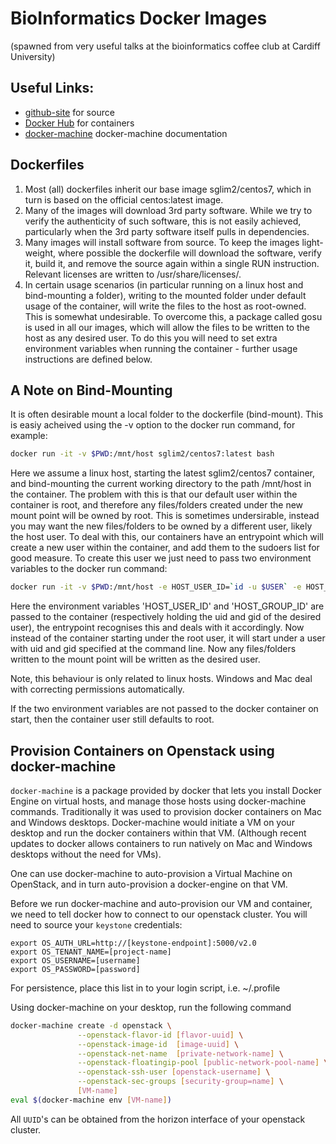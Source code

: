 # BioInformatics Docker Images
(spawned from very useful talks at the bioinformatics coffee club at Cardiff University)

## Useful Links:
 * [github-site](https://github.com/sglim2/docker-bio) for source
 * [Docker Hub](https://hub.docker.com/u/sglim2/) for containers
 * [docker-machine](https://docs.docker.com/machine/) docker-machine documentation


## Dockerfiles
 1. Most (all) dockerfiles inherit our base image sglim2/centos7, which in turn is
    based on the official centos:latest image.
 2. Many of the images will download 3rd party software. While we try to verify the 
    authenticity of such software, this is not easily achieved, particularly
    when the 3rd party software itself pulls in dependencies.
 3. Many images will install software from source. To keep the images light-weight,
    where possible the dockerfile will download the software, verify it, build it, and remove the 
    source again within a single RUN instruction. Relevant licenses are written to /usr/share/licenses/. 
 4. In certain usage scenarios (in particular running on a linux host and bind-mounting a folder),
    writing to the mounted folder under default usage of the container, will write the files to the host 
    as root-owned. This is somewhat undesirable. To overcome this, a package called gosu is 
    used in all our images, which will allow the files to be written to the host as any desired user.
    To do this you will need to set extra environment variables when running the container - further
    usage instructions are defined below.
 
## A Note on Bind-Mounting
It is often desirable mount a local folder to the dockerfile (bind-mount). This is easiy 
acheived using the -v option to the docker run command, for example:
```bash
docker run -it -v $PWD:/mnt/host sglim2/centos7:latest bash
``` 
Here we assume a linux host, starting the latest sglim2/centos7 container, and bind-mounting the 
current working directory to the path /mnt/host in the container. The problem with this is that 
our default user within the container is root, and therefore any files/folders created under the
new mount point will be owned by root. This is sometimes undersirable, instead you may want the new
files/folders to be owned by a different user, likely the host user. To deal with this, our containers
have an entrypoint which will create a new user within the container, and add them to the sudoers list
for good measure. To create this user we just need to pass two environment variables to the docker run command:
```bash
docker run -it -v $PWD:/mnt/host -e HOST_USER_ID=`id -u $USER` -e HOST_GROUP_ID=`id -g $USER`  sglim2/centos7:latest bash
```
Here the environment variables 'HOST_USER_ID' and 'HOST_GROUP_ID' are passed to the container (respectively holding the uid 
and gid of the desired user), the entrypoint recognises this and deals with it accordingly. Now instead of the 
container starting under the root user, it will start under a user with uid and gid specified at the command line. Now any 
files/folders written to the mount point will be written as the desired user.

Note, this behaviour is only related to linux hosts. Windows and Mac deal with correcting permissions automatically.

If the two environment variables are not passed to the docker container on start, then the container user still defaults
to root.

## Provision Containers on Openstack using docker-machine
```docker-machine``` is a package provided by docker that lets you install Docker 
Engine on virtual hosts, and manage those hosts using docker-machine commands. 
Traditionally it was used to provision docker containers on Mac and Windows 
desktops. Docker-machine would initiate a VM on your desktop and run the docker 
containers within that VM. (Although recent updates to docker allows containers 
to run natively on Mac and Windows desktops without the need for VMs).

One can use docker-machine to auto-provision a Virtual Machine on OpenStack, 
and in turn auto-provision a docker-engine on that VM.

Before we run docker-machine and auto-provision our VM and container, we need to
tell docker how to connect to our openstack cluster. You will need to source your
```keystone``` credentials:
```
export OS_AUTH_URL=http://[keystone-endpoint]:5000/v2.0
export OS_TENANT_NAME=[project-name]
export OS_USERNAME=[username]
export OS_PASSWORD=[password]
```
For persistence, place this list in to your login script, i.e. ~/.profile


Using docker-machine on your desktop, run the following command
```bash
docker-machine create -d openstack \
               --openstack-flavor-id [flavor-uuid] \
               --openstack-image-id  [image-uuid] \
               --openstack-net-name  [private-network-name] \
               --openstack-floatingip-pool [public-network-pool-name] \
               --openstack-ssh-user [openstack-username] \
               --openstack-sec-groups [security-group=name] \
               [VM-name]
eval $(docker-machine env [VM-name])
``` 
All ```UUID```'s can be obtained from the horizon interface of your openstack cluster.



